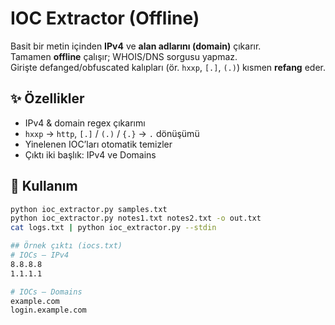 # IOC Extractor (Offline)

Basit bir metin içinden **IPv4** ve **alan adlarını (domain)** çıkarır.  
Tamamen **offline** çalışır; WHOIS/DNS sorgusu yapmaz.  
Girişte defanged/obfuscated kalıpları (ör. `hxxp`, `[.]`, `(.)`) kısmen **refang** eder.

## ✨ Özellikler
- IPv4 & domain regex çıkarımı
- `hxxp` → `http`, `[.]` / `(.)` / `{.}` → `.` dönüşümü
- Yinelenen IOC’ları otomatik temizler
- Çıktı iki başlık: IPv4 ve Domains

## 🚀 Kullanım
```bash
python ioc_extractor.py samples.txt
python ioc_extractor.py notes1.txt notes2.txt -o out.txt
cat logs.txt | python ioc_extractor.py --stdin

## Örnek çıktı (iocs.txt)
# IOCs — IPv4
8.8.8.8
1.1.1.1

# IOCs — Domains
example.com
login.example.com
